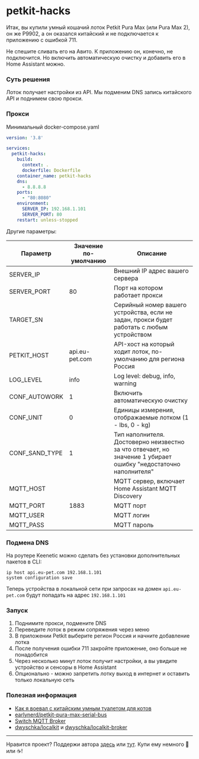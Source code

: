 # petkit-hacks

Итак, вы купили умный кошачий лоток Petkit Pura Max (или Pura Max 2), он же P9902,
а он оказался китайский и не подключается к приложению с ошибкой 711.

Не спешите сливать его на Авито. К приложению он, конечно, не подключится.
Но включить автоматическую очистку и добавить его в Home Assistant можно.

### Суть решения

Лоток получает настройки из API.
Мы подменим DNS запись китайского API и поднимем свою прокси.

### Прокси

Минимальный docker-compose.yaml

```yaml
version: '3.8'

services:
  petkit-hacks:
    build:
      context: .
      dockerfile: Dockerfile
    container_name: petkit-hacks
    dns:
      - 8.8.8.8
    ports:
      - "80:8080"
    environment:
      SERVER_IP: 192.168.1.101
      SERVER_PORT: 80
    restart: unless-stopped

```

Другие параметры:

| Параметр       | Значение по-умолчанию | Описание                                                                                                        |
|----------------|-----------------------|-----------------------------------------------------------------------------------------------------------------|
| SERVER_IP      |                       | Внешний IP адрес вашего сервера                                                                                 |
| SERVER_PORT    | 80                    | Порт на котором работает прокси                                                                                 |
| TARGET_SN      |                       | Серийный номер вашего устройства, если не задан, прокси будет работать с любым устройством                      |
| PETKIT_HOST    | api.eu-pet.com        | API-хост на который ходит лоток, по-умолчанию для региона Россия                                                |
| LOG_LEVEL      | info                  | Log level: debug, info, warning                                                                                 |
| CONF_AUTOWORK  | 1                     | Включить автоматическую очистку                                                                                 |
| CONF_UNIT      | 0                     | Единицы измерения, отображаемые лотком (1 - lbs, 0 - kg)                                                        |
| CONF_SAND_TYPE | 1                     | Тип наполнителя. Достоверно неизвестно за что отвечает, но значение 1 убирает ошибку "недостаточно наполнителя" |
| MQTT_HOST      |                       | MQTT сервер, включает Home Assistant MQTT Discovery                                                             |
| MQTT_PORT      | 1883                  | MQTT порт                                                                                                       |
| MQTT_USER      |                       | MQTT логин                                                                                                      |
| MQTT_PASS      |                       | MQTT пароль                                                                                                     |

### Подмена DNS

На роутере Keenetic можно сделать без установки дополнительных пакетов в CLI:

```
ip host api.eu-pet.com 192.168.1.101
system configuration save
```

Теперь устройства в локальной сети при запросах на домен `api.eu-pet.com` будут попадать на адрес `192.168.1.101`

### Запуск

1. Поднимите прокси, подмените DNS
2. Переведите лоток в режим сопряжения через меню
3. В приложении Petkit выберите регион Россия и начните добавление лотка
4. После получения ошибки 711 закройте приложение, оно больше не понадобится
5. Через несколько минут лоток получит настройки, а вы увидите устройство и сенсоры в Home Assistant
6. Опционально - можно запретить лотку выход в интернет и оставить только локальную сеть

### Полезная информация

- [Как я воевал с китайским умным туалетом для котов](https://habr.com/ru/articles/908086/)
- [earlynerd/petkit-pura-max-serial-bus](https://github.com/earlynerd/petkit-pura-max-serial-bus)
- [Switch MQTT Broker](https://github.com/earlynerd/petkit-pura-max-serial-bus/issues/1)
- [dwyschka/localkit](https://github.com/dwyschka/localkit)
  и [dwyschka/localkit-broker](https://github.com/dwyschka/localkit-broker)

---

Нравится проект? Поддержи автора [здесь](https://yoomoney.ru/to/410019180291197) или [тут](https://pay.cloudtips.ru/p/054d0666). Купи ему немного :beers: или :coffee:!

